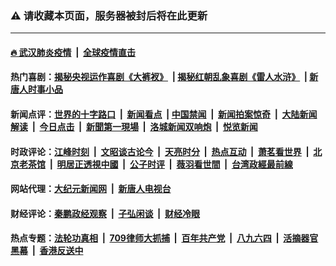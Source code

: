 ### ⚠️ 请收藏本页面，服务器被封后将在此更新

---

#### [🔥 武汉肺炎疫情](http://141.164.63.187:10000/videos/corona/) &nbsp;|&nbsp; [全球疫情直击](http://141.164.63.68/primary-scene/)

#### 热门喜剧：[揭秘央视运作喜剧《大裤衩》](http://141.164.63.187:10000/videos/res/big-shorts/) &nbsp;|&nbsp;[揭秘红朝乱象喜剧《雷人水浒》](http://141.164.63.187:10000/videos/res/OutlawsOfMarsh/) &nbsp;|&nbsp;[新唐人时事小品](http://141.164.63.187:10000/videos/res/comedy/)

#### 新闻点评：[世界的十字路口](http://141.164.63.68/tanghao/) &nbsp;|&nbsp; [新闻看点](http://141.164.63.68/news-insight/) &nbsp;|&nbsp;[中国禁闻](http://141.164.63.68/ntdtv-news/) &nbsp;|&nbsp; [新闻拍案惊奇](http://141.164.63.68/dayu/) &nbsp;|&nbsp; [大陆新闻解读](http://141.164.63.68/ntdtv-comedy/) &nbsp;|&nbsp; [今日点击](http://141.164.63.68/news-click/)  &nbsp;|&nbsp; [新聞第一現場](http://141.164.63.68/primary-scene/) &nbsp;|&nbsp; [洛城新闻双响炮](http://141.164.63.68/la-news/) &nbsp;|&nbsp; [悦览新闻](http://141.164.63.68/dingyue/)

#### 时政评论：[江峰时刻](http://141.164.63.68/today-in-history/) &nbsp;|&nbsp; [文昭谈古论今](http://141.164.63.68/wenzhao/) &nbsp;|&nbsp; [天亮时分](http://141.164.63.68/tianliang/) &nbsp;|&nbsp; [热点互动](http://141.164.63.68/ntdtv-rdhd/) &nbsp;|&nbsp; [萧茗看世界](http://141.164.63.68/simonegao/) &nbsp;|&nbsp; [北京老茶馆](http://141.164.63.68/teahouse/)  &nbsp;|&nbsp;  [明居正透視中國](http://141.164.63.68/decoding-china/)  &nbsp;|&nbsp; [公子时评](http://141.164.63.68/gongzi/)  &nbsp;|&nbsp; [薇羽看世間](http://141.164.63.68/weiyu/)  &nbsp;|&nbsp; [台湾政經最前線](http://141.164.63.68/taiwan/)   


#### 网站代理：[大纪元新闻网](http://141.164.63.68:10080/gb/) &nbsp;|&nbsp; [新唐人电视台](http://141.164.63.68:8000/gb/)

#### 财经评论：[秦鹏政经观察](http://141.164.63.68/qinpeng/) &nbsp;|&nbsp; [子弘闲谈](http://141.164.63.68/zihong/) &nbsp;|&nbsp; [财经冷眼](http://141.164.63.68/lengyan/) 

#### 热点专题：[法轮功真相](http://141.164.63.187:10000/videos/truth.html) &nbsp;|&nbsp; [709律师大抓捕](http://141.164.63.187:10000/videos/709/) &nbsp;|&nbsp; [百年共产党](http://141.164.63.187:10000/videos/ccp.html) &nbsp;|&nbsp; [八九六四](http://141.164.63.187:10000/videos/88/)  &nbsp;|&nbsp; [活摘器官黑幕](http://141.164.63.187:10000/videos/res/Organs/)  &nbsp;|&nbsp; [香港反送中](http://141.164.63.187:10000/videos/res/hk/) 

<img src='http://gfw-breaker.win/link4.md' width='0px' height='0px'/>
